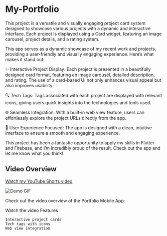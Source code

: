 # My-Portfolio
This project is a versatile and visually engaging project card system designed to showcase various projects with a dynamic and interactive interface. Each project is displayed using a Card widget, featuring an image carousel, project details, and a rating system.

This app serves as a dynamic showcase of my recent work and projects, providing a user-friendly and visually engaging experience. Here’s what makes it stand out:

✨ Interactive Project Display: Each project is presented in a beautifully designed card format, featuring an image carousel, detailed description, and rating. The use of a card-based UI not only enhances visual appeal but also improves usability.

🔍 Tech Tags: Tags associated with each project are displayed with relevant icons, giving users quick insights into the technologies and tools used.

🌐 Seamless Integration: With a built-in web view feature, users can effortlessly explore the project URLs directly from the app.

📱 User Experience Focused: The app is designed with a clean, intuitive interface to ensure a smooth and engaging experience.

This project has been a fantastic opportunity to apply my skills in Flutter and Firebase, and I’m incredibly proud of the result. Check out the app and let me know what you think!

## Video Overview
[Watch my YouTube Shorts video](https://youtube.com/shorts/vHEHiWegEoo?si=Y-aLrENQHIDkAXQH)

![Demo GIF](assets/Screen_recording.gif)

Check out the video overview of the Portfolio Mobile App:

Watch the video
Features

    Interactive project cards
    Tech tags with icons
    Web view integration

